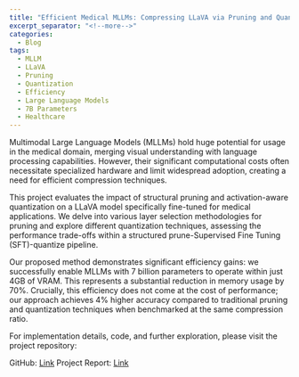 ```yaml
---
title: "Efficient Medical MLLMs: Compressing LLaVA via Pruning and Quantization"
excerpt_separator: "<!--more-->"
categories:
  - Blog
tags:
  - MLLM
  - LLaVA
  - Pruning
  - Quantization
  - Efficiency
  - Large Language Models
  - 7B Parameters
  - Healthcare
---
```


Multimodal Large Language Models (MLLMs) hold huge potential for usage in the medical domain, merging visual understanding with language processing capabilities. However, their significant computational costs often necessitate specialized hardware and limit widespread adoption, creating a need for efficient compression techniques.
<!--more-->
This project evaluates the impact of structural pruning and activation-aware quantization on a LLaVA model specifically fine-tuned for medical applications. We delve into various layer selection methodologies for pruning and explore different quantization techniques, assessing the performance trade-offs within a structured prune-Supervised Fine Tuning (SFT)-quantize pipeline.

Our proposed method demonstrates significant efficiency gains: we successfully enable MLLMs with 7 billion parameters to operate within just 4GB of VRAM. This represents a substantial reduction in memory usage by 70%. Crucially, this efficiency does not come at the cost of performance; our approach achieves 4% higher accuracy compared to traditional pruning and quantization techniques when benchmarked at the same compression ratio.

For implementation details, code, and further exploration, please visit the project repository:

GitHub: [Link](https://github.com/takakib123/LLaVA_Prune)
Project Report: [Link](https://drive.google.com/file/d/1s8Nqce-ppkr2tM5W_FsB8v1FuY_JSnD_/view?usp=drive_link)
